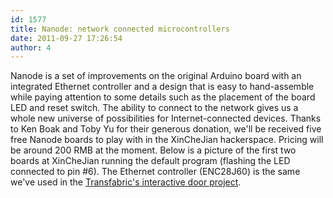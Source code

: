 ```yaml
---
id: 1577
title: Nanode: network connected microcontrollers
date: 2011-09-27 17:26:54
author: 4
---
```


Nanode is a set of improvements on the original Arduino board with an integrated Ethernet controller and a design that is easy to hand-assemble while paying attention to some details such as the placement of the board LED and reset switch. The ability to connect to the network gives us a whole new universe of possibilities for Internet-connected devices. Thanks to Ken Boak and Toby Yu for their generous donation, we'll be received five free Nanode boards to play with in the XinCheJian hackerspace. Pricing will be around 200 RMB at the moment. Below is a picture of the first two boards at XinCheJian running the default program (flashing the LED connected to pin #6). The Ethernet controller (ENC28J60) is the same we've used in the [Transfabric's interactive door project](https://github.com/xinchejian/XinCheJian-Door/blob/master/XBeeEtherShieldBridge/XBeeEtherShieldBridge.pde).